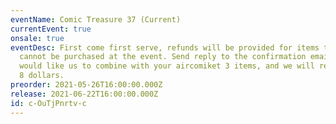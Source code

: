 ```yaml
---
eventName: Comic Treasure 37 (Current)
currentEvent: true
onsale: true
eventDesc: First come first serve, refunds will be provided for items that
  cannot be purchased at the event. Send reply to the confirmation email if you
  would like us to combine with your aircomiket 3 items, and we will refund you
  8 dollars.
preorder: 2021-05-26T16:00:00.000Z
release: 2021-06-22T16:00:00.000Z
id: c-OuTjPnrtv-c
---
```

